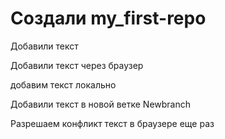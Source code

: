 # Создали my_first-repo

Добавили текст

Добавили текст через браузер

добавим текст локально

Добавили текст в новой ветке Newbranch

Разрешаем конфликт текст в браузере еще раз
